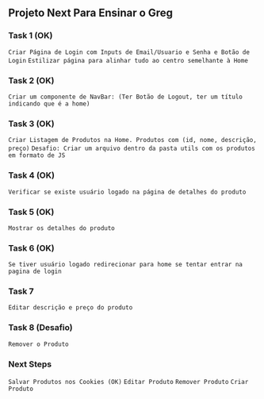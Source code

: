 ## Projeto Next Para Ensinar o Greg

### Task 1 (OK)
`Criar Página de Login com Inputs de Email/Usuario e Senha e Botão de Login`
`Estilizar página para alinhar tudo ao centro semelhante à Home`

### Task 2 (OK)
`Criar um componente de NavBar: (Ter Botão de Logout, ter um título indicando que é a home)`

### Task 3 (OK)
`Criar Listagem de Produtos na Home. Produtos com (id, nome, descrição, preço)`
`Desafio: Criar um arquivo dentro da pasta utils com os produtos em formato de JS`

### Task 4 (OK)
`Verificar se existe usuário logado na página de detalhes do produto`

### Task 5 (OK)
`Mostrar os detalhes do produto`

### Task 6 (OK)
`Se tiver usuário logado redirecionar para home se tentar entrar na pagina de login`

### Task 7
`Editar descrição e preço do produto`

### Task 8 (Desafio)
`Remover o Produto`

### Next Steps
`Salvar Produtos nos Cookies (OK)`
`Editar Produto`
`Remover Produto`
`Criar Produto`